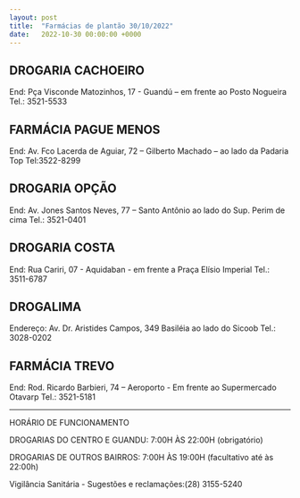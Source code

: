 ```yaml
---
layout: post
title:  "Farmácias de plantão 30/10/2022"
date:   2022-10-30 00:00:00 +0000
---
```


## DROGARIA CACHOEIRO 
End: Pça Visconde Matozinhos, 17 - Guandú – em
frente ao Posto Nogueira Tel.: 3521-5533

## FARMÁCIA PAGUE MENOS 
End: Av. Fco Lacerda de Aguiar, 72 – Gilberto
Machado – ao lado da Padaria Top Tel:3522-8299

## DROGARIA OPÇÃO 
End: Av. Jones Santos Neves, 77 – Santo Antônio
ao lado do Sup. Perim de cima Tel.: 3521-0401

## DROGARIA COSTA 
End: Rua Cariri, 07 - Aquidaban - em frente a
Praça Elísio Imperial Tel.: 3511-6787

## DROGALIMA 
Endereço: Av. Dr. Aristides Campos, 349 Basiléia
ao lado do Sicoob Tel.: 3028-0202

## FARMÁCIA TREVO 
End: Rod. Ricardo Barbieri, 74 – Aeroporto - Em
frente ao Supermercado Otavarp Tel.: 3521-5181

---


HORÁRIO DE FUNCIONAMENTO

DROGARIAS DO CENTRO E GUANDU: 7:00H ÀS 22:00H (obrigatório)

DROGARIAS DE OUTROS BAIRROS: 7:00H ÀS 19:00H (facultativo até às 22:00h)

Vigilância Sanitária - Sugestões e reclamações:(28) 3155-5240